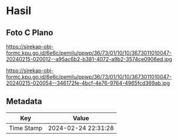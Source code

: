 # Hasil

## Foto C Plano

https://sirekap-obj-formc.kpu.go.id/6e6c/pemilu/ppwp/36/73/01/10/10/3673011010047-20240215-020012--a95ac6b2-b381-4072-a9b2-3574ce0906ed.jpg

https://sirekap-obj-formc.kpu.go.id/6e6c/pemilu/ppwp/36/73/01/10/10/3673011010047-20240215-020054--346172fe-4bcf-4e76-9764-4965fcd369ab.jpg


## Metadata

| Key        | Value               |
| ---------- | ------------------- |
| Time Stamp | 2024-02-24 22:31:28 |



